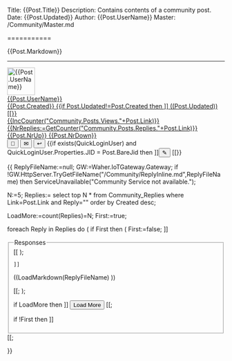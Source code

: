 ﻿Title: {{Post.Title}}
Description: Contains contents of a community post.
Date: {{Post.Updated}}
Author: {{Post.UserName}}
Master: /Community/Master.md

===========

<div id="{{Post.ObjectId}}">
<div id="Content{{Post.ObjectId}}">

{{Post.Markdown}}

</div>
<hr/>
<div class='footer'>
<a href="/Community/Author/{{Post.UserId}}">
<img alt='{{Post.UserName}}' with='64' height='64' src='{{Post.AvatarUrl}}?Width=64&Height=64'/>
<div class='authorInfo'>
<span class='author'>{{Post.UserName}}</span>
<br/>
<span class='created'>{{Post.Created}}</span>
{{if Post.Updated!=Post.Created then ]]
<span class='updated'>((Post.Updated))</span>[[}}
<br/>
<span class='views'>{{IncCounter("Community.Posts.Views."+Post.Link)}}</span>
<span class='replies' onclick="OpenLink('/Community/Post/{{Post.Link}}');event.preventDefault()">{{NrReplies:=GetCounter("Community.Posts.Replies."+Post.Link)}}</span>
<span class='upvotes' id="up{{Post.ObjectId}}" onclick="{{exists(QuickLoginUser) ? ]]VotePost('((Post.ObjectId))',true)[[ : ]]DoLogin()[[}};event.preventDefault()">{{Post.NrUp}}</span>
<span class='downvotes' id="down{{Post.ObjectId}}" onclick="{{exists(QuickLoginUser) ? ]]VotePost('((Post.ObjectId))',false)[[ : ]]DoLogin()[[}};event.preventDefault()">{{Post.NrDown}}</span>
</div></a>
<div class="toolbar">
<button type="button" onclick="OpenLink('/Community/Post/{{Post.Link}}')" title="Direct link to page." class="unicodeChar">🔗</button>
<button type="button" onclick="OpenLink('/Community/Message.md?PLink={{Post.Link}}')" title="Send Private Message to author." class="unicodeChar">✉</button>
<button type="button" onclick="OpenLink('/Community/Reply.md?PLink={{Post.Link}}')" title="Write a public response to the post." class="unicodeChar">↩</button>
{{if exists(QuickLoginUser) and QuickLoginUser.Properties.JID = Post.BareJid then ]]<button type="button" onclick="EditPost('((Post.ObjectId))')" title="Edit the post." class="unicodeChar">✎</button>
[[}}
</div>
</div>
<div id="editor{{Post.ObjectId}}">
</div>

{{
ReplyFileName:=null;
GW:=Waher.IoTGateway.Gateway;
if !GW.HttpServer.TryGetFileName("/Community/ReplyInline.md",ReplyFileName) then ServiceUnavailable("Community Service not available.");

N:=5;
Replies:=
	select top N 
		* 
	from 
		Community_Replies
	where
		Link=Post.Link and
		Reply=""
	order by 
		Created desc;

LoadMore:=count(Replies)=N;
First:=true;

foreach Reply in Replies do
(
	if First then
	(
		First:=false;
		]]<fieldset><legend>Responses</legend>[[
	);

	]]

<section>

((LoadMarkdown(ReplyFileName) ))

</section>
[[;
);

if LoadMore then ]]
<button id="LoadMoreButton" class='posButton' type="button" onclick='LoadMoreReplies(this,((N)),((N)),"((Post.Link))","")'>Load More</button>
[[;

if !First then ]]</fieldset>[[;

}}

</div>
